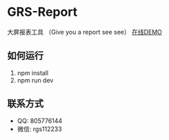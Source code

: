 # GRS-Report
大屏报表工具 （Give you a report see see）
[在线DEMO](https://goylord.github.io/grs_report_demo)
## 如何运行
 1. npm install
 2. npm run dev

## 联系方式
* QQ: 805776144
* 微信: rgs112233